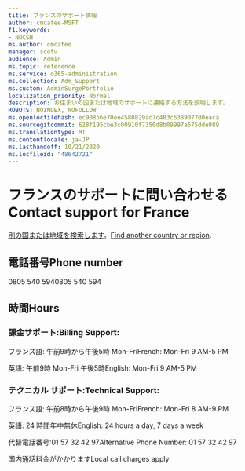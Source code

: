 ```yaml
---
title: フランスのサポート情報
author: cmcatee-MSFT
f1.keywords:
- NOCSH
ms.author: cmcatee
manager: scotv
audience: Admin
ms.topic: reference
ms.service: o365-administration
ms.collection: Adm_Support
ms.custom: AdminSurgePortfolio
localization_priority: Normal
description: お住まいの国または地域のサポートに連絡する方法を説明します。
ROBOTS: NOINDEX, NOFOLLOW
ms.openlocfilehash: ec908b6e70ee4580829ac7c483c638907700eaca
ms.sourcegitcommit: 628f195cbe3c00910f7350d8b09997a675dde989
ms.translationtype: MT
ms.contentlocale: ja-JP
ms.lasthandoff: 10/21/2020
ms.locfileid: "48642721"
---
```

# <a name="contact-support-for-france"></a><span data-ttu-id="7a7e6-103">フランスのサポートに問い合わせる</span><span class="sxs-lookup"><span data-stu-id="7a7e6-103">Contact support for France</span></span>

<span data-ttu-id="7a7e6-104">[別の国または地域を検索します](../contact-support-for-business-products.md)。</span><span class="sxs-lookup"><span data-stu-id="7a7e6-104">[Find another country or region](../contact-support-for-business-products.md).</span></span>

## <a name="phone-number"></a><span data-ttu-id="7a7e6-105">電話番号</span><span class="sxs-lookup"><span data-stu-id="7a7e6-105">Phone number</span></span>
<span data-ttu-id="7a7e6-106">0805 540 594</span><span class="sxs-lookup"><span data-stu-id="7a7e6-106">0805 540 594</span></span>

## <a name="hours"></a><span data-ttu-id="7a7e6-107">時間</span><span class="sxs-lookup"><span data-stu-id="7a7e6-107">Hours</span></span>
### <a name="billing-support"></a><span data-ttu-id="7a7e6-108">課金サポート:</span><span class="sxs-lookup"><span data-stu-id="7a7e6-108">Billing Support:</span></span>

<span data-ttu-id="7a7e6-109">フランス語: 午前9時から午後5時 Mon-Fri</span><span class="sxs-lookup"><span data-stu-id="7a7e6-109">French: Mon-Fri 9 AM-5 PM</span></span>

<span data-ttu-id="7a7e6-110">英語: 午前9時 Mon-Fri 午後5時</span><span class="sxs-lookup"><span data-stu-id="7a7e6-110">English: Mon-Fri 9 AM-5 PM</span></span>

### <a name="technical-support"></a><span data-ttu-id="7a7e6-111">テクニカル サポート:</span><span class="sxs-lookup"><span data-stu-id="7a7e6-111">Technical Support:</span></span>

<span data-ttu-id="7a7e6-112">フランス語: 午前8時から午後9時 Mon-Fri</span><span class="sxs-lookup"><span data-stu-id="7a7e6-112">French: Mon-Fri 8 AM-9 PM</span></span>

<span data-ttu-id="7a7e6-113">英語: 24 時間年中無休</span><span class="sxs-lookup"><span data-stu-id="7a7e6-113">English: 24 hours a day, 7 days a week</span></span>

<span data-ttu-id="7a7e6-114">代替電話番号:01 57 32 42 97</span><span class="sxs-lookup"><span data-stu-id="7a7e6-114">Alternative Phone Number: 01 57 32 42 97</span></span>

<span data-ttu-id="7a7e6-115">国内通話料金がかかります</span><span class="sxs-lookup"><span data-stu-id="7a7e6-115">Local call charges apply</span></span>
